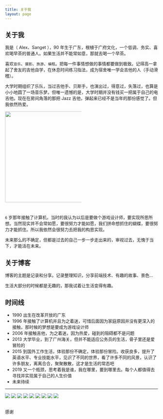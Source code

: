 ```yaml
---
title: 关于我
layout: page
---
```


## 关于我

我是（ Alex、Sanget ），90 年生于广东，根植于广府文化，一个低调、务实、喜欢喝早茶的普通人。如果生活并不能常如意，那就去喝一个早茶。

喜欢`音乐`、`摄影`、`旅游`、`编程`。把每一件事情想做的事情都要做到极致。记得高一拿起了舍友的吉他自学，在休息时间练习指法，成为宿舍唯一学会吉他的人（手动滑稽）。

大学时期组织了乐队，当过吉他手、贝斯手，也演出过，得意过，失落过，也算是小小地圆了一场音乐梦。但唯一遗憾的是，大学时期并没有钱买一把属于自己的电吉他。现在在房间角落的那把 Jazz 吉他，弹起来已经不是当年的那份感觉了。但我依然热爱。

<escape>
  <img style="width: 300px; max-width: 50%; margin: 0 0 25px;" src="https://cdn.jsdelivr.net/gh/SANGET/gatsby-theme-elk@master/content/assets/images/other/guitar.jpg" />
</escape>

`6` 岁那年接触了计算机，当时的我认为以后是要做个游戏设计师，要实现所思所想。当然现实并不会常如愿，要很努力才能如愿，我们拼命想抓住的蝴蝶，要很努力才能抓住。所以我依然会很努力去把我的构思实现。

未来那么的不确定，但都是过去的自己一步一步走出来的，审视过去，无愧于当下，才能活在未来。

## 关于博客

博客的主题是记录和分享。记录整理知识，分享前端技术、有趣的故事、景色...

生活大部分的时候都是无趣的，那我试着让生活变得有趣。

## 时间线

- 1990 出生在改革开放的广东
- 1996 年接触了计算机并且为之着迷，可惜后面因为家庭原因并没有更深入的接触，那时候的梦想是要成为游戏设计师
- 2006 年接触吉他，为之着迷，因为热爱，碰到的阻碍都不是问题
- 2013 大学毕业，到了广州海关，但并不能适应公务员的生活，骨子里还是爱冒险的
- 2015 到国外工作生活，体验那份不确定，体验那份冒险。收获良多，提升了英语水平、专业技能水平，见识了不同的世界，看了许多不同的风景，认识了许多朋友，离离合合，聚聚散散，这才是生活的常态吧
- 2019 又一个瓶颈，思考着我是谁，我在哪里，要到哪里去。每个人都值得去寻找并实现属于自己的人生价值
- 未来待续

-----------

<escape>
  <div class="photoset-grid" data-layout="333">
    <img src="https://cdn.jsdelivr.net/gh/SANGET/gatsby-theme-elk@master/content/assets/images/me/1.jpg">
    <img src="https://cdn.jsdelivr.net/gh/SANGET/gatsby-theme-elk@master/content/assets/images/me/2.jpg">
    <img src="https://cdn.jsdelivr.net/gh/SANGET/gatsby-theme-elk@master/content/assets/images/me/3.jpg">
    <img src="https://cdn.jsdelivr.net/gh/SANGET/gatsby-theme-elk@master/content/assets/images/me/4.jpg">
    <img src="https://cdn.jsdelivr.net/gh/SANGET/gatsby-theme-elk@master/content/assets/images/me/5.jpg">
    <img src="https://cdn.jsdelivr.net/gh/SANGET/gatsby-theme-elk@master/content/assets/images/me/6.jpg">
    <img src="https://cdn.jsdelivr.net/gh/SANGET/gatsby-theme-elk@master/content/assets/images/me/7.jpg">
    <img src="https://cdn.jsdelivr.net/gh/SANGET/gatsby-theme-elk@master/content/assets/images/me/8.jpg">
    <img src="https://cdn.jsdelivr.net/gh/SANGET/gatsby-theme-elk@master/content/assets/images/me/9.jpg">
  </div>
  <br />
</escape>

感谢

